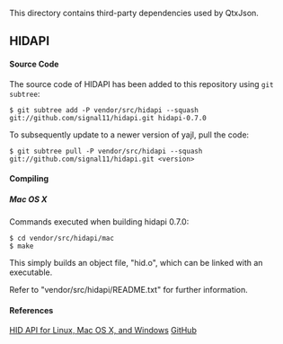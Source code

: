 This directory contains third-party dependencies used by QtxJson.

## HIDAPI

#### Source Code

The source code of HIDAPI has been added to this repository using `git subtree`:

    $ git subtree add -P vendor/src/hidapi --squash git://github.com/signal11/hidapi.git hidapi-0.7.0

To subsequently update to a newer version of yajl, pull the code:

    $ git subtree pull -P vendor/src/hidapi --squash git://github.com/signal11/hidapi.git <version>

#### Compiling

##### Mac OS X

Commands executed when building hidapi 0.7.0:

    $ cd vendor/src/hidapi/mac
    $ make

This simply builds an object file, "hid.o", which can be linked with an
executable.

Refer to "vendor/src/hidapi/README.txt" for further information.

#### References

[HID API for Linux, Mac OS X, and Windows](http://www.signal11.us/oss/hidapi/)
[GitHub](https://github.com/signal11/hidapi)
